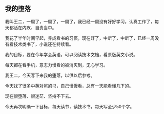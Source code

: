 ## 我的堕落
我叫王二，一周了，一周了，一周了，我已经一周没有好好学习，认真工作了，每天都活在内疚、自责当中。

我花了半年时间早起，养成看书的习惯，现在好了，中断了，中断了，已经一周没有看技术类书了，小说还在持续看。

我的目标，要在今年学会英语，可以阅读技术文档，看原版英文小说。

每天都在看手机，意志力慢看的被消灭到，无心学习。

我王二，今天写下来我的堕落，以供以后参考。

今天找了很多中英对照的书，自己慢慢看，总有一天能看懂几下的。

现在很堕落、很迷茫、坚持不下去。

今天再次明确一下目标，每天读书，读技术书，每天写至少50个字。